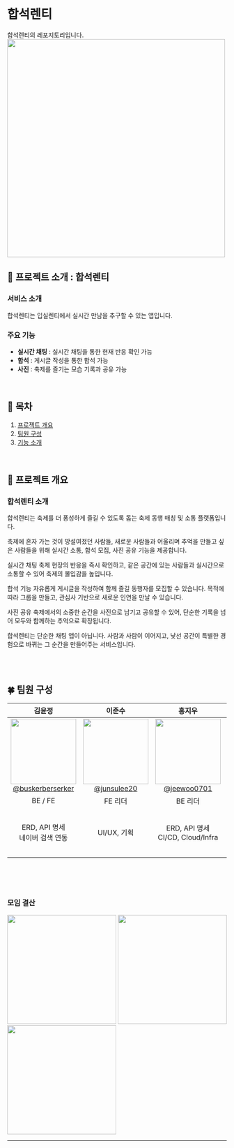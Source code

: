 # 합석렌티
합석렌티의 레포지토리입니다.
<br>
<img src="https://github.com/user-attachments/assets/readme1" width="500">
<br>


## :triangular_flag_on_post: 프로젝트 소개 : 합석렌티
### 서비스 소개
합석렌티는 입실렌티에서 실시간 만남을 추구할 수 있는 앱입니다.
### 주요 기능

- **실시간 채팅** : 실시간 채팅을 통한 현재 반응 확인 가능
- **합석** : 게시글 작성을 통한 합석 가능
- **사진** : 축제를 즐기는 모습 기록과 공유 가능
<br>


## :scroll: 목차
1. [프로젝트 개요](#프로젝트-개요)
2. [팀원 구성](#팀원-구성)
3. [기능 소개](#기능-소개)
<br>

## :orange_book: 프로젝트 개요
### 합석렌티 소개
합석렌티는 축제를 더 풍성하게 즐길 수 있도록 돕는 축제 동행 매칭 및 소통 플랫폼입니다.

축제에 혼자 가는 것이 망설여졌던 사람들, 새로운 사람들과 어울리며 추억을 만들고 싶은 사람들을 위해 실시간 소통, 합석 모집, 사진 공유 기능을 제공합니다.

실시간 채팅
축제 현장의 반응을 즉시 확인하고, 같은 공간에 있는 사람들과 실시간으로 소통할 수 있어 축제의 몰입감을 높입니다.

합석 기능
자유롭게 게시글을 작성하여 함께 즐길 동행자를 모집할 수 있습니다. 목적에 따라 그룹을 만들고, 관심사 기반으로 새로운 인연을 만날 수 있습니다.

사진 공유
축제에서의 소중한 순간을 사진으로 남기고 공유할 수 있어, 단순한 기록을 넘어 모두와 함께하는 추억으로 확장됩니다.

합석렌티는 단순한 채팅 앱이 아닙니다. 사람과 사람이 이어지고, 낯선 공간이 특별한 경험으로 바뀌는 그 순간을 만들어주는 서비스입니다.

<br>

<br>

## :four_leaf_clover: 팀원 구성

<div align="center">

| **김윤정** |**이준수** | **홍지우** | **함형주** |
| :------: | :------: | :------: | :------: |
| [<img src="https://avatars.githubusercontent.com/u/200938223?v=4" height=150 width=150> <br/> @buskerberserker](https://github.com/buskerberserker) | [<img src="https://avatars.githubusercontent.com/u/200900857?v=4" height=150 width=150> <br/> @junsulee20](https://github.com/junsulee20) | [<img src="https://avatars.githubusercontent.com/u/200899792?v=4" height=150 width=150> <br/> @jeewoo0701](https://github.com/jeewoo0701) | [<img src="https://avatars.githubusercontent.com/u/108785508?v=4" height=150 width=150> <br/> @xzhhj01](https://github.com/xzhhj01)
| BE / FE |FE 리더|BE 리더|**팀장**|BE / FE |BE | 
| ERD, API 명세 <br>네이버 검색 연동|UI/UX, 기획|ERD, API 명세 <br>CI/CD, Cloud/Infra|CI/CD<br> AI 엔지니어링<br>네이버 지도 연동<br> MockAccount Server |ERD, API 명세 <br>UI/UX, STT <br> Mobile|ERD, API 명세 <br> BE 프로젝트 세팅 <br> Infra|
</div>

<br>
<br>
<br>

### 모임 결산
<img src="https://github.com/user-attachments/assets/readme2" width="250">
<img src="https://github.com/user-attachments/assets/readme3" width="250">
<img src="https://github.com/user-attachments/assets/readme4" width="250">
<br>



---
